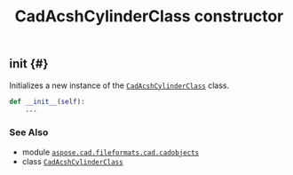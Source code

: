﻿---
title: CadAcshCylinderClass constructor
second_title: Aspose.CAD for Python via .NET API References
description: 
type: docs
weight: 10
url: /python-net/aspose.cad.fileformats.cad.cadobjects/cadacshcylinderclass/__init__/
is_root: false
---

## __init__ {#}

Initializes a new instance of the [`CadAcshCylinderClass`](/cad/python-net/aspose.cad.fileformats.cad.cadobjects/cadacshcylinderclass) class.



```python
def __init__(self):
    ...
```





### See Also
* module [`aspose.cad.fileformats.cad.cadobjects`](../../)
* class [`CadAcshCylinderClass`](/cad/python-net/aspose.cad.fileformats.cad.cadobjects/cadacshcylinderclass)
